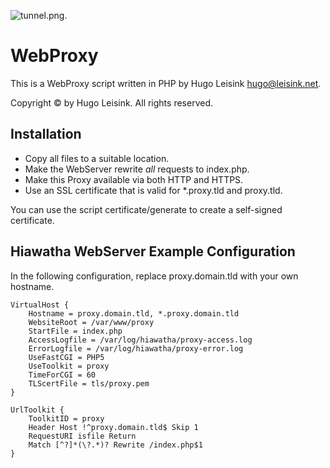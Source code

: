 
![tunnel.png](https://raw.githubusercontent.com/secretsnow/proxy/78d35ea270006b1f3587867ddf542b0f5c66c960/resources/tunnel.png).

WebProxy
=====
This is a WebProxy script written in PHP by Hugo Leisink <hugo@leisink.net>.

Copyright © by Hugo Leisink. All rights reserved.

Installation
------------
- Copy all files to a suitable location.
- Make the WebServer rewrite *all* requests to index.php.
- Make this Proxy available via both HTTP and HTTPS.
- Use an SSL certificate that is valid for \*.proxy.tld and proxy.tld.

You can use the script certificate/generate to create a self-signed certificate.

Hiawatha WebServer Example Configuration
----------------------------------------
In the following configuration, replace proxy.domain.tld with your own hostname.

	VirtualHost {
		Hostname = proxy.domain.tld, *.proxy.domain.tld
		WebsiteRoot = /var/www/proxy
		StartFile = index.php
		AccessLogfile = /var/log/hiawatha/proxy-access.log
		ErrorLogfile = /var/log/hiawatha/proxy-error.log
		UseFastCGI = PHP5
		UseToolkit = proxy
		TimeForCGI = 60
		TLScertFile = tls/proxy.pem
	}
	
	UrlToolkit {
		ToolkitID = proxy
		Header Host !^proxy.domain.tld$ Skip 1
		RequestURI isfile Return
		Match [^?]*(\?.*)? Rewrite /index.php$1
	}
